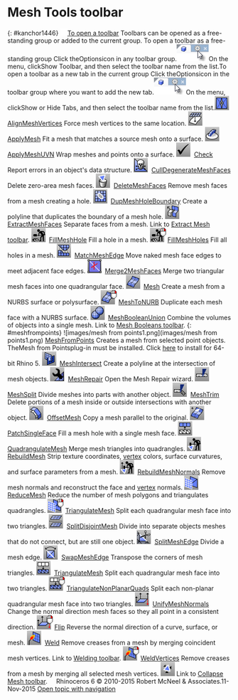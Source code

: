 ---
---


# Mesh Tools toolbar
{: #kanchor1446}
 [![images/transparent.gif](images/transparent.gif)To open a toolbar](javascript:void(0);) Toolbars can be opened as a free-standing group or added to the current group.
To open a toolbar as a free-standing group
Click theOptionsicon in any toolbar group.![images/toolbar-howtoopen.png](images/toolbar-howtoopen.png)On the menu, clickShow Toolbar, and then select the toolbar name from the list.To open a toolbar as a new tab in the current group
Click theOptionsicon in the toolbar group where you want to add the new tab.![images/toolbar-howtoopen.png](images/toolbar-howtoopen.png)On the menu, clickShow or Hide Tabs, and then select the toolbar name from the list.![images/alignmeshvertices.png](images/alignmeshvertices.png) [AlignMeshVertices](alignmeshvertices.html) 
Force mesh vertices to the same location.
![images/applymesh.png](images/applymesh.png) [ApplyMesh](applymesh.html) 
Fit a mesh that matches a source mesh onto a surface.
![images/applymeshuvn.png](images/applymeshuvn.png) [ApplyMeshUVN](applymeshuvn.html) 
Wrap meshes and points onto a surface.
![images/check.png](images/check.png) [Check](check.html) 
Report errors in an object's data structure.
![images/culldegeneratemeshfaces.png](images/culldegeneratemeshfaces.png) [CullDegenerateMeshFaces](culldegeneratemeshfaces.html) 
Delete zero-area mesh faces.
![images/deletemeshfaces.png](images/deletemeshfaces.png) [DeleteMeshFaces](deletemeshfaces.html) 
Remove mesh faces from a mesh creating a hole.
![images/dupmeshholeboundary.png](images/dupmeshholeboundary.png) [DupMeshHoleBoundary](dupmeshholeboundary.html) 
Create a polyline that duplicates the boundary of a mesh hole.
![images/extractmeshfaces.png](images/extractmeshfaces.png) [ExtractMeshFaces](extractmeshfaces-commands.html) 
Separate faces from a mesh.
Link to [Extract Mesh toolbar](extract-mesh-toolbar.html).
![images/fillmeshhole.png](images/fillmeshhole.png) [FillMeshHole](fillmeshhole.html) 
Fill a hole in a mesh.
![images/fillmeshholes.png](images/fillmeshholes.png) [FillMeshHoles](fillmeshholes.html) 
Fill all holes in a mesh.
![images/matchmeshedge.png](images/matchmeshedge.png) [MatchMeshEdge](matchmeshedge.html) 
Move naked mesh face edges to meet adjacent face edges.
![images/merge2meshfaces.png](images/merge2meshfaces.png) [Merge2MeshFaces](merge2meshfaces.html) 
Merge two triangular mesh faces into one quadrangular face.
![images/mesh.png](images/mesh.png) [Mesh](mesh.html) 
Create a mesh from a NURBS surface or polysurface.
![images/meshtonurb.png](images/meshtonurb.png) [MeshToNURB](meshtonurb.html) 
Duplicate each mesh face with a NURBS surface.
![images/meshbooleanunion.png](images/meshbooleanunion.png) [MeshBooleanUnion](meshbooleanunion.html) 
Combine the volumes of objects into a single mesh.
Link to [Mesh Booleans toolbar](mesh-booleans-toolbar.html).
{: #meshfrompoints}
![images/mesh from points1.png](images/mesh from points1.png) [MeshFromPoints](http://download.rhino3d.com/download.asp?id=meshfrompointsV5x64) 
Creates a mesh from selected point objects. TheMesh from Pointsplug-in must be installed. Click [here](http://download.rhino3d.com/download.asp?id=meshfrompointsV5x64) to install for 64-bit Rhino 5.
![images/meshintersect.png](images/meshintersect.png) [MeshIntersect](meshintersect.html) 
Create a polyline at the intersection of mesh objects.
![images/meshrepair.png](images/meshrepair.png) [MeshRepair](meshrepair.html) 
Open the Mesh Repair wizard.
![images/meshsplit.png](images/meshsplit.png) [MeshSplit](meshsplit.html) 
Divide meshes into parts with another object.
![images/meshtrim.png](images/meshtrim.png) [MeshTrim](meshtrim.html) 
Delete portions of a mesh inside or outside intersections with another object.
![images/offsetmesh.png](images/offsetmesh.png) [OffsetMesh](offsetmesh.html) 
Copy a mesh parallel to the original.
![images/patchsingleface.png](images/patchsingleface.png) [PatchSingleFace](patchsingleface.html) 
Fill a mesh hole with a single mesh face.
![images/quadrangulatemesh.png](images/quadrangulatemesh.png) [QuadrangulateMesh](quadrangulatemesh.html) 
Merge mesh triangles into quadrangles.
![images/rebuildmesh.png](images/rebuildmesh.png) [RebuildMesh](rebuildmesh.html) 
Strip texture coordinates, [vertex](meshvertex.html) colors, surface curvatures, and surface parameters from a mesh.
![images/rebuildmeshnormals.png](images/rebuildmeshnormals.png) [RebuildMeshNormals](rebuildmeshnormals.html) 
Remove mesh normals and reconstruct the face and [vertex](meshvertex.html) normals.
![images/reducemesh.png](images/reducemesh.png) [ReduceMesh](reducemesh.html) 
Reduce the number of mesh polygons and triangulates quadrangles.
![images/triangulatemesh-reducemesh-rt.png](images/triangulatemesh-reducemesh-rt.png) [TriangulateMesh](triangulatemesh.html) 
Split each quadrangular mesh face into two triangles.
![images/splitdisjointmesh.png](images/splitdisjointmesh.png) [SplitDisjointMesh](splitdisjointmesh.html) 
Divide into separate objects meshes that do not connect, but are still one object.
![images/splitmeshedge.png](images/splitmeshedge.png) [SplitMeshEdge](splitmeshedge.html) 
Divide a mesh edge.
![images/swapmeshedge.png](images/swapmeshedge.png) [SwapMeshEdge](swapmeshedge.html) 
Transpose the corners of mesh triangles.
![images/triangulatemesh.png](images/triangulatemesh.png) [TriangulateMesh](triangulatemesh.html) 
Split each quadrangular mesh face into two triangles.
![images/triangulatenonplanarquads-triangulatemesh-rt.png](images/triangulatenonplanarquads-triangulatemesh-rt.png) [TriangulateNonPlanarQuads](triangulatenonplanarquads.html) 
Split each non-planar quadrangular mesh face into two triangles.
![images/unifymeshnormals.png](images/unifymeshnormals.png) [UnifyMeshNormals](unifymeshnormals.html) 
Change the normal direction mesh faces so they all point in a consistent direction.
![images/flip-unifymeshnormals-rt.png](images/flip-unifymeshnormals-rt.png) [Flip](flip.html) 
Reverse the normal direction of a curve, surface, or mesh.
![images/weld.png](images/weld.png) [Weld](weld.html) 
Remove creases from a mesh by merging coincident mesh vertices.
Link to [Welding toolbar](welding-toolbar.html).
![images/weldvertices-weld-rt.png](images/weldvertices-weld-rt.png) [WeldVertices](weld.html#weldvertices) 
Remove creases from a mesh by merging all selected mesh vertices.
![images/collapsemeshface.png](images/collapsemeshface.png)Link to [Collapse Mesh toolbar](collapse-mesh-toolbar.html).
&#160;
&#160;
Rhinoceros 6 © 2010-2015 Robert McNeel &amp; Associates.11-Nov-2015
 [Open topic with navigation](mesh-tools-toolbar.html) 

